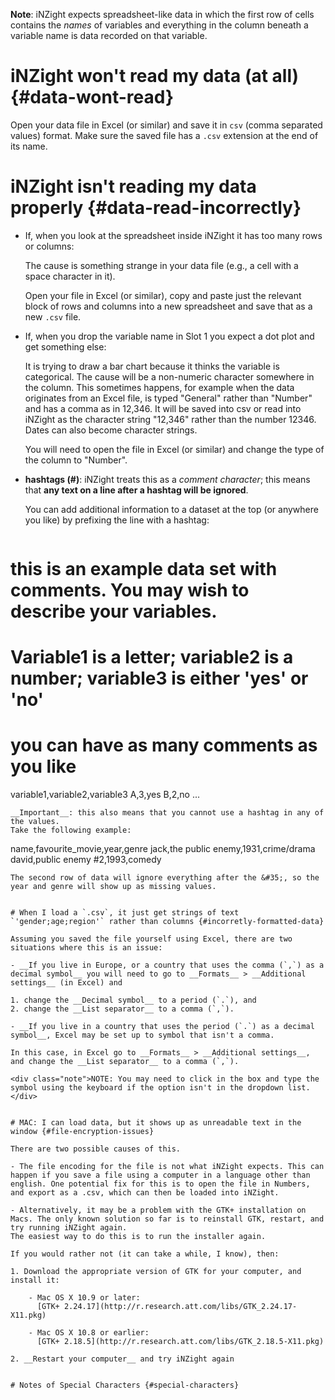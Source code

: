 __Note__: iNZight expects spreadsheet-like data in which the first row of cells contains the _names_ of variables and everything in the column beneath a variable name is data recorded on that variable.


# iNZight won't read my data (at all) {#data-wont-read}

Open your data file in Excel (or similar) and save it in `csv` (comma separated values) format.
Make sure the saved file has a `.csv` extension at the end of its name.


# iNZight isn't reading my data properly {#data-read-incorrectly}

- If, when you look at the spreadsheet inside iNZight it has too many rows or columns:

  The cause is something strange in your data file (e.g., a cell with a space character in it).

  Open your file in Excel (or similar), copy and paste just the relevant block of rows and columns into a new spreadsheet and save that as a new `.csv` file.

- If, when you drop the variable name in Slot 1 you expect a dot plot and get something else:

  It is trying to draw a bar chart because it thinks the variable is categorical. The cause will be a non-numeric character somewhere in the column. This sometimes happens, for example when the data originates from an Excel file, is typed "General" rather than "Number" and has a comma as in 12,346. It will be saved into csv or read into iNZight as the character string "12,346" rather than the number 12346. Dates can also become character strings.

  You will need to open the file in Excel (or similar) and change the type of the column to "Number".

- __hashtags (&#35;)__: iNZight treats this as a _comment character_; this means that __any text on a line after a hashtag will be ignored__.

  You can add additional information to a dataset at the top (or anywhere you like) by prefixing the line with a hashtag:
  ```
 # this is an example data set with comments. You may wish to describe your variables.
 # Variable1 is a letter; variable2 is a number; variable3 is either 'yes' or 'no'
 # you can have as many comments as you like
variable1,variable2,variable3
A,3,yes
B,2,no
...
  ```
  __Important__: this also means that you cannot use a hashtag in any of the values.
  Take the following example:
  ```
name,favourite_movie,year,genre
jack,the public enemy,1931,crime/drama
david,public enemy #2,1993,comedy
  ```
  The second row of data will ignore everything after the &#35;, so the year and genre will show up as missing values.


# When I load a `.csv`, it just get strings of text `'gender;age;region'` rather than columns {#incorretly-formatted-data}

Assuming you saved the file yourself using Excel, there are two situations where this is an issue:

- __If you live in Europe, or a country that uses the comma (`,`) as a decimal symbol__ you will need to go to __Formats__ > __Additional settings__ (in Excel) and

  1. change the __Decimal symbol__ to a period (`.`), and
  2. change the __List separator__ to a comma (`,`).

- __If you live in a country that uses the period (`.`) as a decimal symbol__, Excel may be set up to symbol that isn't a comma.

  In this case, in Excel go to __Formats__ > __Additional settings__, and change the __List separator__ to a comma (`,`).

<div class="note">NOTE: You may need to click in the box and type the symbol using the keyboard if the option isn't in the dropdown list.</div>


# MAC: I can load data, but it shows up as unreadable text in the window {#file-encryption-issues}

There are two possible causes of this.

- The file encoding for the file is not what iNZight expects. This can happen if you save a file using a computer in a language other than english. One potential fix for this is to open the file in Numbers, and export as a .csv, which can then be loaded into iNZight.

- Alternatively, it may be a problem with the GTK+ installation on Macs. The only known solution so far is to reinstall GTK, restart, and try running iNZight again.
  The easiest way to do this is to run the installer again.

  If you would rather not (it can take a while, I know), then:

  1. Download the appropriate version of GTK for your computer, and install it:

      - Mac OS X 10.9 or later:
        [GTK+ 2.24.17](http://r.research.att.com/libs/GTK_2.24.17-X11.pkg)

      - Mac OS X 10.8 or earlier:
        [GTK+ 2.18.5](http://r.research.att.com/libs/GTK_2.18.5-X11.pkg)

  2. __Restart your computer__ and try iNZight again


# Notes of Special Characters {#special-characters}
